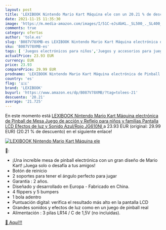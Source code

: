 ```yaml
---
layout: post
title: 'LEXIBOOK Nintendo Mario Kart Máquina ele con un 20.21 % de descuento'
date: 2021-11-15 11:35:30
image: 'https://m.media-amazon.com/images/I/51C-eJsAbKL._SL500_._SL400_.jpg'
comments: true
category: ofertas
author: 'tole.es'
slug: 'B087V78XMB-es LEXIBOOK Nintendo Mario Kart Máquina electrónica de...'
sku: 'B087V78XMB-es'
tags: [ 'Juegos electrónicos para niños','Juegos y accesorios para juegos','Juguetes','Juguetes educativos','Juguetes y juegos','lexibook','nintendo', ]
actualPrice: 23.93 EUR
currency: EUR
price: 23.93
comparePrice: 29.99 EUR
prodname: 'LEXIBOOK Nintendo Mario Kart Máquina electrónica de Pinball de Mesa  Juego de acción y Reflejo para niños y familias  Pantalla LCD  Efectos de luz y Sonido  Azul/Rojo  JG610NI '
country: 'es'
flag: '🇪🇸'
brand: 'LEXIBOOK'
buyurl: 'https://www.amazon.es/dp/B087V78XMB/?tag=tolees-21'
descuento: '20.21'
average: '21.725'
---
```


En este momento está [LEXIBOOK Nintendo Mario Kart Máquina electrónica de Pinball de Mesa  Juego de acción y Reflejo para niños y familias  Pantalla LCD  Efectos de luz y Sonido  Azul/Rojo  JG610NI ](https://www.amazon.es/dp/B087V78XMB/?tag=tolees-21) a 23.93 EUR (original: 29.99 EUR) (20.21 %  de descuento) en el siguiente enlace!

[![LEXIBOOK Nintendo Mario Kart Máquina ele](https://m.media-amazon.com/images/I/51C-eJsAbKL._SL500_._SL400_.jpg)](https://www.amazon.es/dp/B087V78XMB/?tag=tolees-21)

🔎:

- ¡Una increíble mesa de pinball electrónica con un gran diseño de Mario Kart! ¡Juega solo o desafía a tus amigos!
- Botón de reinicio
- 2 soportes para tener el ángulo perfecto para jugar
- Garantía : 2 años.
- Diseñado y desarrollado en Europa - Fabricado en China.
- 4 flippers y 5 bumpers
- 1 bola adentro
- Puntuación digital: verifica el resultado más alto en la pantalla LCD
- Grandes sonidos y efectos de luz como en un juego de pinball real
- Alimentación : 3 pilas LR14 / C de 1,5V (no incluidas).

[🛒 Aquí!!!](https://www.amazon.es/dp/B087V78XMB/?tag=tolees-21)
